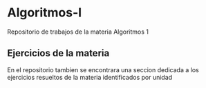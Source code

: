 # Algoritmos-I
Repositorio de trabajos de la materia Algoritmos 1
## Ejercicios de la materia
En el repositorio tambien se encontrara una seccion dedicada a los ejercicios resueltos de la materia identificados por unidad
